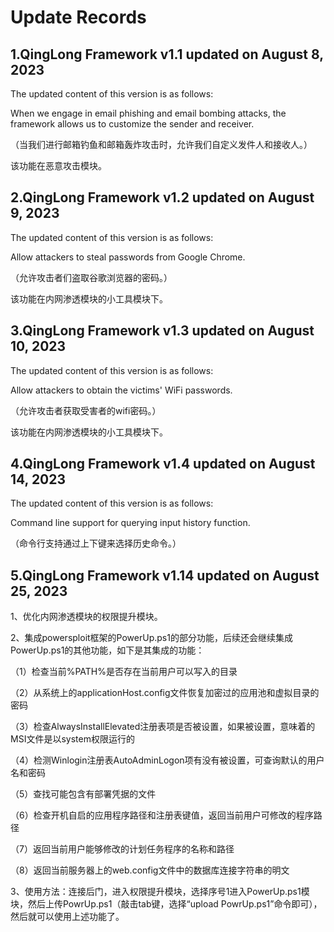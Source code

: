 # Update Records

## 1.QingLong Framework v1.1 updated on August 8, 2023

The updated content of this version is as follows:

When we engage in email phishing and email bombing attacks, the framework allows us to customize the sender and receiver.

（当我们进行邮箱钓鱼和邮箱轰炸攻击时，允许我们自定义发件人和接收人。）

该功能在恶意攻击模块。

## 2.QingLong Framework v1.2 updated on August 9, 2023

The updated content of this version is as follows:

Allow attackers to steal passwords from Google Chrome.

（允许攻击者们盗取谷歌浏览器的密码。）

该功能在内网渗透模块的小工具模块下。

## 3.QingLong Framework v1.3 updated on August 10, 2023

The updated content of this version is as follows:

Allow attackers to obtain the victims' WiFi passwords.

（允许攻击者获取受害者的wifi密码。）

该功能在内网渗透模块的小工具模块下。

## 4.QingLong Framework v1.4 updated on August 14, 2023

The updated content of this version is as follows:

Command line support for querying input history function.

（命令行支持通过上下键来选择历史命令。）

## 5.QingLong Framework v1.14 updated on August 25, 2023

1、优化内网渗透模块的权限提升模块。

2、集成powersploit框架的PowerUp.ps1的部分功能，后续还会继续集成PowerUp.ps1的其他功能，如下是其集成的功能：

（1）检查当前%PATH%是否存在当前用户可以写入的目录

（2）从系统上的applicationHost.config文件恢复加密过的应用池和虚拟目录的密码

（3）检查AlwaysInstallElevated注册表项是否被设置，如果被设置，意味着的MSI文件是以system权限运行的

（4）检测Winlogin注册表AutoAdminLogon项有没有被设置，可查询默认的用户名和密码

（5）查找可能包含有部署凭据的文件

（6）检查开机自启的应用程序路径和注册表键值，返回当前用户可修改的程序路径

（7）返回当前用户能够修改的计划任务程序的名称和路径

（8）返回当前服务器上的web.config文件中的数据库连接字符串的明文

3、使用方法：连接后门，进入权限提升模块，选择序号1进入PowerUp.ps1模块，然后上传PowrUp.ps1（敲击tab键，选择“upload PowrUp.ps1”命令即可），然后就可以使用上述功能了。

